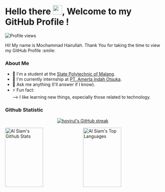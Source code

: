 <h1> Hello there <img src = "https://raw.githubusercontent.com/MartinHeinz/MartinHeinz/master/wave.gif" width = 30px>, Welcome to my GitHub Profile ! </h1>
<p align='center'>
</p>

![Profile views](https://visitor-badge.deta.dev/badge?page_id=hoyirul.hoyirul)

<div size='20px'> Hi! My name is Mochammad Hairullah. Thank You for taking the time to view my GitHub Profile :smile: 
</div>

### About Me
- 🏫 I'm a student at the [State Polytechnic of Malang](http://jti.polinema.ac.id/).
- 🌱 I'm currently internship at [PT. Amerta Indah Otsuka](https://www.aio.co.id/).
- 💬 Ask me anything (I'll answer if I know).
- ⚡ Fun fact:  
--> I like learning new things, especially those related to technology.

### Github Statistic
<p align="center">
  <a href="https://github.com/hoyirul">
    <img src="https://github-readme-streak-stats.herokuapp.com/?user=hoyirul&theme=tokyonight&hide_border=true" alt="hoyirul's GitHub streak"/>
  </a>
</p>
<a> 
  <a href="https://github.com/hoyirul"><img alt="Al Siam's Github Stats" src="https://denvercoder1-github-readme-stats.vercel.app/api?username=hoyirul&show_icons=true&count_private=true&theme=tokyonight&hide_border=true" height="192px" width="49.5%"/></a>
  <a href="https://github.com/hoyirul"><img alt="Al Siam's Top Languages" src="https://denvercoder1-github-readme-stats.vercel.app/api/top-langs/?username=hoyirul&langs_count=8&layout=compact&theme=tokyonight&hide_border=true" height="192px" width="49.5%"/></a>
  <br/>
</a>

